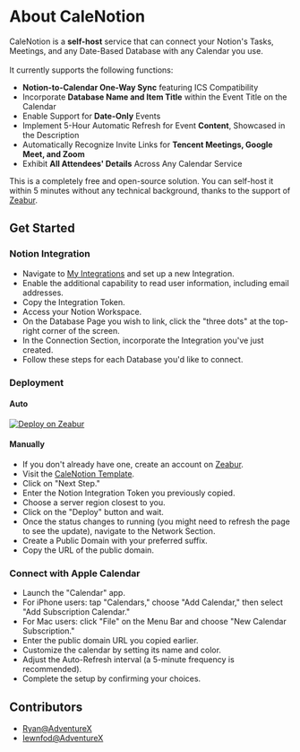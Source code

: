 # About CaleNotion

CaleNotion is a **self-host** service that can connect your Notion's Tasks, Meetings, and any Date-Based Database with any Calendar you use.
<br><br>
It currently supports the following functions:
* **Notion-to-Calendar One-Way Sync** featuring ICS Compatibility
* Incorporate **Database Name and Item Title** within the Event Title on the Calendar
* Enable Support for **Date-Only** Events
* Implement 5-Hour Automatic Refresh for Event **Content**, Showcased in the Description
* Automatically Recognize Invite Links for **Tencent Meetings, Google Meet, and Zoom**
* Exhibit **All Attendees' Details** Across Any Calendar Service

This is a completely free and open-source solution. You can self-host it within 5 minutes without any technical background, thanks to the support of [Zeabur](https://zeabur.com).

## Get Started

### Notion Integration

* Navigate to [My Integrations](https://www.notion.so/my-integrations) and set up a new Integration.
* Enable the additional capability to read user information, including email addresses.
* Copy the Integration Token.
* Access your Notion Workspace.
* On the Database Page you wish to link, click the "three dots" at the top-right corner of the screen.
* In the Connection Section, incorporate the Integration you've just created.
* Follow these steps for each Database you'd like to connect.

### Deployment

#### Auto

[![Deploy on Zeabur](https://zeabur.com/button.svg)](https://zeabur.com/templates/ZJ89D1)

#### Manually 

* If you don't already have one, create an account on [Zeabur](https://zeabur.com/login).
* Visit the [CaleNotion Template](https://dash.zeabur.com/templates/ZJ89D1).
* Click on "Next Step."
* Enter the Notion Integration Token you previously copied.
* Choose a server region closest to you.
* Click on the "Deploy" button and wait.
* Once the status changes to running (you might need to refresh the page to see the update), navigate to the Network Section.
* Create a Public Domain with your preferred suffix.
* Copy the URL of the public domain.

### Connect with Apple Calendar

* Launch the "Calendar" app.
* For iPhone users: tap "Calendars," choose "Add Calendar," then select "Add Subscription Calendar."
* For Mac users: click "File" on the Menu Bar and choose "New Calendar Subscription."
* Enter the public domain URL you copied earlier.
* Customize the calendar by setting its name and color.
* Adjust the Auto-Refresh interval (a 5-minute frequency is recommended).
* Complete the setup by confirming your choices.

## Contributors

* [Ryan@AdventureX](https://github.com/underthestars-zhy)
* [Iewnfod@AdventureX](https://github.com/iewnfod)
